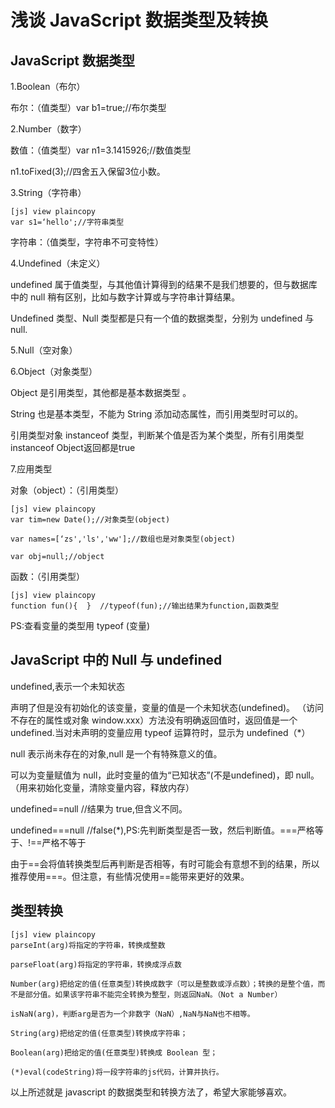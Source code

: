 # 浅谈 JavaScript 数据类型及转换  
  
## JavaScript 数据类型

1.Boolean（布尔）

布尔：（值类型）var b1=true;//布尔类型

2.Number（数字）

数值：（值类型）var n1=3.1415926;//数值类型

n1.toFixed(3);//四舍五入保留3位小数。

3.String（字符串）
  
```
[js] view plaincopy
var s1=‘hello';//字符串类型  
```  

字符串：（值类型，字符串不可变特性）  

4.Undefined（未定义）

undefined 属于值类型，与其他值计算得到的结果不是我们想要的，但与数据库中的 null 稍有区别，比如与数字计算或与字符串计算结果。

Undefined 类型、Null 类型都是只有一个值的数据类型，分别为 undefined 与 null.

5.Null（空对象）

6.Object（对象类型）

Object 是引用类型，其他都是基本数据类型 。

String 也是基本类型，不能为 String 添加动态属性，而引用类型时可以的。

引用类型对象 instanceof 类型，判断某个值是否为某个类型，所有引用类型instanceof Object返回都是true

7.应用类型

对象（object）：（引用类型）
  
```
[js] view plaincopy
var tim=new Date();//对象类型(object)  
  
var names=[‘zs','ls','ww'];//数组也是对象类型(object)  
  
var obj=null;//object  
```  

函数：（引用类型）
  
```
[js] view plaincopy
function fun(){  }  //typeof(fun);//输出结果为function,函数类型  
```  

PS:查看变量的类型用 typeof (变量)

## JavaScript 中的 Null 与 undefined

undefined,表示一个未知状态

声明了但是没有初始化的该变量，变量的值是一个未知状态(undefined)。 （访问不存在的属性或对象 window.xxx）方法没有明确返回值时，返回值是一个 undefined.当对未声明的变量应用 typeof 运算符时，显示为 undefined（*）

null 表示尚未存在的对象,null 是一个有特殊意义的值。

可以为变量赋值为 null，此时变量的值为“已知状态”(不是undefined)，即 null。（用来初始化变量，清除变量内容，释放内存）

undefined==null //结果为 true,但含义不同。

undefined===null //false(*),PS:先判断类型是否一致，然后判断值。===严格等于、!==严格不等于

由于==会将值转换类型后再判断是否相等，有时可能会有意想不到的结果，所以推荐使用===。但注意，有些情况使用==能带来更好的效果。

## 类型转换
  
```
[js] view plaincopy
parseInt(arg)将指定的字符串，转换成整数  
  
parseFloat(arg)将指定的字符串，转换成浮点数  
  
Number(arg)把给定的值(任意类型)转换成数字（可以是整数或浮点数）；转换的是整个值，而不是部分值。如果该字符串不能完全转换为整型，则返回NaN。（Not a Number）  
  
isNaN(arg)，判断arg是否为一个非数字（NaN）,NaN与NaN也不相等。  
  
String(arg)把给定的值(任意类型)转换成字符串；  
  
Boolean(arg)把给定的值(任意类型)转换成 Boolean 型；  
  
(*)eval(codeString)将一段字符串的js代码，计算并执行。  
```   

以上所述就是 javascript 的数据类型和转换方法了，希望大家能够喜欢。
